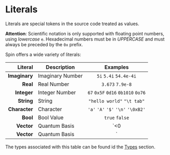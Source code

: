 
# Literals

Literals are special tokens in the source code treated as values.

**Attention**: Scientific notation is only supported with floating
point numbers, using *lowercase* `e`. Hexadecimal numbers must be
in *UPPERCASE* and must always be preceded by the `0x` prefix.

Spin offers a wide variety of literals:

|       Literal | Description      | Examples                             |
|--------------:|------------------|:------------------------------------:|
| **Imaginary** | Imaginary Number | `5i` `5.4i` `54.4e-4i`               |
|      **Real** | Real Number      | `3.673` `7.9e-8`                     |
|   **Integer** | Integer Number   | `67` `0x5F` `0d16` `0b1010` `0o76`   |
|    **String** | String           | `"hello world"` `"\t tab"`           |
| **Character** | Character        | `'a'` `'A'` `'$'` `'\n'` `'\0xB2'`   |
|      **Bool** | Bool Value       | `true` `false`                       |
|    **Vector** | Quantum Basis    | `<0|` `<1|`                          |
|    **Vector** | Quantum Basis    | `|0>` `|1>`                          |

The types associated with this table can be
found id the [Types](Types.md) section.
